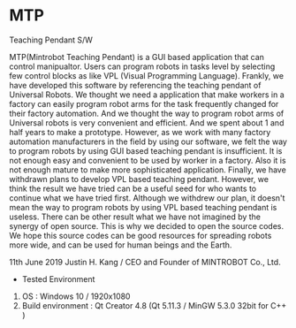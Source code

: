# MTP
Teaching Pendant S/W

MTP(Mintrobot Teaching Pendant) is a GUI based application that can control manipualtor. Users can program robots in tasks level by selecting few control blocks as like VPL (Visual Programming Language). Frankly, we have developed this software by referencing the teaching pendant of Universal Robots. We thought we need a application that make workers in a factory can easily program robot arms for the task frequently changed for their factory automation. And we thought the way to program robot arms of Universal robots is very convenient and efficient. And we spent about 1 and half years to make a prototype. However, as we work with many factory automation manufacturers in the field by using our software, we felt the way to program robots by using GUI based teaching pendant is insufficient. It is not enough easy and convenient to be used by worker in a factory. Also it is not enough mature to make more sophisticated application. Finally, we have withdrawn plans to develop VPL based teaching pendant. However, we think the result we have tried can be a useful seed for who wants to continue what we have tried first. Although we withdrew our plan, it doesn't mean the way to program robots by using VPL based teaching pendant is useless. There can be other result what we have not imagined by the synergy of open source. This is why we decided to open the source codes. We hope this source codes can be good resources for spreading robots more wide, and can be used for human beings and the Earth.

11th June 2019
Justin H. Kang / CEO and Founder of MINTROBOT Co., Ltd.

- Tested Environment
1. OS : Windows 10 / 1920x1080 
2. Build environment : Qt Creator 4.8 (Qt 5.11.3 / MinGW 5.3.0 32bit for C++ ) 

